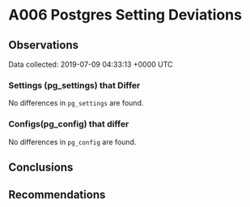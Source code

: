 # A006 Postgres Setting Deviations #

## Observations ##
Data collected: 2019-07-09 04:33:13 +0000 UTC  

### Settings (pg_settings) that Differ ###

No differences in `pg_settings` are found.

### Configs(pg_config) that differ ###

No differences in `pg_config` are found.



## Conclusions ##


## Recommendations ##

